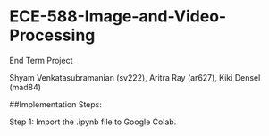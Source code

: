 # ECE-588-Image-and-Video-Processing
End Term Project

Shyam Venkatasubramanian (sv222), Aritra Ray (ar627), Kiki Densel (mad84) 

##Implementation Steps: 

Step 1: Import the .ipynb file to Google Colab. 
